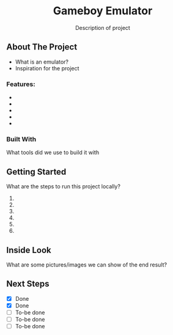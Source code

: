 <a name="readme-top"></a>

<!-- PROJECT LOGO -->
<br />
  <h1 align="center">Gameboy Emulator</h1>
  <p align="center">Description of project</p>
</div>

<!-- ABOUT THE PROJECT -->

## About The Project

- What is an emulator?
- Inspiration for the project

### Features:

- 
- 
- 
- 
- 

### Built With

What tools did we use to build it with

<!-- GETTING STARTED -->

## Getting Started

What are the steps to run this project locally?

1. 
2. 
3. 
4. 
5. 
6. 


## Inside Look

What are some pictures/images we can show of the end result?

## Next Steps

- [x] Done
- [x] Done
- [ ] To-be done
- [ ] To-be done
- [ ] To-be done
